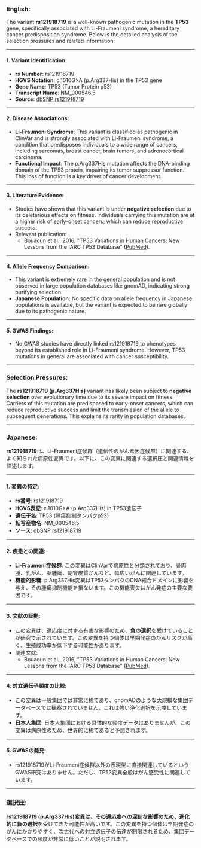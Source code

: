 ### English:
The variant **rs121918719** is a well-known pathogenic mutation in the **TP53** gene, specifically associated with Li-Fraumeni syndrome, a hereditary cancer predisposition syndrome. Below is the detailed analysis of the selection pressures and related information:

---

#### 1. **Variant Identification**:
   - **rs Number**: rs121918719
   - **HGVS Notation**: c.1010G>A (p.Arg337His) in the TP53 gene
   - **Gene Name**: TP53 (Tumor Protein p53)
   - **Transcript Name**: NM_000546.5
   - **Source**: [dbSNP rs121918719](https://www.ncbi.nlm.nih.gov/snp/rs121918719)

---

#### 2. **Disease Associations**:
   - **Li-Fraumeni Syndrome**: This variant is classified as pathogenic in ClinVar and is strongly associated with Li-Fraumeni syndrome, a condition that predisposes individuals to a wide range of cancers, including sarcomas, breast cancer, brain tumors, and adrenocortical carcinoma.
   - **Functional Impact**: The p.Arg337His mutation affects the DNA-binding domain of the TP53 protein, impairing its tumor suppressor function. This loss of function is a key driver of cancer development.

---

#### 3. **Literature Evidence**:
   - Studies have shown that this variant is under **negative selection** due to its deleterious effects on fitness. Individuals carrying this mutation are at a higher risk of early-onset cancers, which can reduce reproductive success.
   - Relevant publication: 
     - Bouaoun et al., 2016, "TP53 Variations in Human Cancers: New Lessons from the IARC TP53 Database" ([PubMed](https://pubmed.ncbi.nlm.nih.gov/26771076/)).

---

#### 4. **Allele Frequency Comparison**:
   - This variant is extremely rare in the general population and is not observed in large population databases like gnomAD, indicating strong purifying selection. 
   - **Japanese Population**: No specific data on allele frequency in Japanese populations is available, but the variant is expected to be rare globally due to its pathogenic nature.

---

#### 5. **GWAS Findings**:
   - No GWAS studies have directly linked rs121918719 to phenotypes beyond its established role in Li-Fraumeni syndrome. However, TP53 mutations in general are associated with cancer susceptibility.

---

### Selection Pressures:
The **rs121918719 (p.Arg337His)** variant has likely been subject to **negative selection** over evolutionary time due to its severe impact on fitness. Carriers of this mutation are predisposed to early-onset cancers, which can reduce reproductive success and limit the transmission of the allele to subsequent generations. This explains its rarity in population databases.

---

### Japanese:
**rs121918719**は、Li-Fraumeni症候群（遺伝性のがん素因症候群）に関連する、よく知られた病原性変異です。以下に、この変異に関連する選択圧と関連情報を詳述します。

---

#### 1. **変異の特定**:
   - **rs番号**: rs121918719
   - **HGVS表記**: c.1010G>A (p.Arg337His) in TP53遺伝子
   - **遺伝子名**: TP53 (腫瘍抑制タンパクp53)
   - **転写産物名**: NM_000546.5
   - **ソース**: [dbSNP rs121918719](https://www.ncbi.nlm.nih.gov/snp/rs121918719)

---

#### 2. **疾患との関連**:
   - **Li-Fraumeni症候群**: この変異はClinVarで病原性と分類されており、骨肉腫、乳がん、脳腫瘍、副腎皮質がんなど、幅広いがんに関連しています。
   - **機能的影響**: p.Arg337His変異はTP53タンパクのDNA結合ドメインに影響を与え、その腫瘍抑制機能を損ないます。この機能喪失はがん発症の主要な要因です。

---

#### 3. **文献の証拠**:
   - この変異は、適応度に対する有害な影響のため、**負の選択**を受けていることが研究で示されています。この変異を持つ個体は早期発症のがんリスクが高く、生殖成功率が低下する可能性があります。
   - 関連文献:
     - Bouaoun et al., 2016, "TP53 Variations in Human Cancers: New Lessons from the IARC TP53 Database" ([PubMed](https://pubmed.ncbi.nlm.nih.gov/26771076/)).

---

#### 4. **対立遺伝子頻度の比較**:
   - この変異は一般集団では非常に稀であり、gnomADのような大規模な集団データベースでは観察されていません。これは強い浄化選択を示唆しています。
   - **日本人集団**: 日本人集団における具体的な頻度データはありませんが、この変異は病原性のため、世界的に稀であると予想されます。

---

#### 5. **GWASの発見**:
   - rs121918719がLi-Fraumeni症候群以外の表現型に直接関連しているというGWAS研究はありません。ただし、TP53変異全般はがん感受性に関連しています。

---

### 選択圧:
**rs121918719 (p.Arg337His)**変異は、その適応度への深刻な影響のため、進化的に**負の選択**を受けてきた可能性が高いです。この変異を持つ個体は早期発症のがんにかかりやすく、次世代への対立遺伝子の伝達が制限されるため、集団データベースでの頻度が非常に低いことが説明されます。